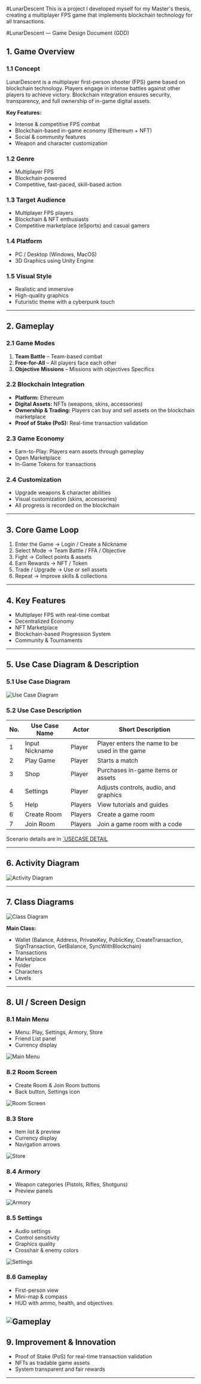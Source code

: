 #LunarDescent
This is a project I developed myself for my Master's thesis, creating a multiplayer FPS game that implements blockchain technology for all transactions.

#LunarDescent — Game Design Document (GDD)

## 1. Game Overview

### 1.1 Concept
LunarDescent is a multiplayer first-person shooter (FPS) game based on blockchain technology. Players engage in intense battles against other players to achieve victory. Blockchain integration ensures security, transparency, and full ownership of in-game digital assets.

**Key Features:**
- Intense & competitive FPS combat
- Blockchain-based in-game economy (Ethereum + NFT)
- Social & community features
- Weapon and character customization

### 1.2 Genre
- Multiplayer FPS
- Blockchain-powered
- Competitive, fast-paced, skill-based action

### 1.3 Target Audience
- Multiplayer FPS players
- Blockchain & NFT enthusiasts
- Competitive marketplace (eSports) and casual gamers

### 1.4 Platform
- PC / Desktop (Windows, MacOS)
- 3D Graphics using Unity Engine

### 1.5 Visual Style
- Realistic and immersive
- High-quality graphics
- Futuristic theme with a cyberpunk touch

---

## 2. Gameplay

### 2.1 Game Modes
1. **Team Battle** – Team-based combat
2. **Free-for-All** – All players face each other
3. **Objective Missions** – Missions with objectives Specifics

### 2.2 Blockchain Integration
- **Platform:** Ethereum
- **Digital Assets:** NFTs (weapons, skins, accessories)
- **Ownership & Trading:** Players can buy and sell assets on the blockchain marketplace
- **Proof of Stake (PoS):** Real-time transaction validation

### 2.3 Game Economy
- Earn-to-Play: Players earn assets through gameplay
- Open Marketplace
- In-Game Tokens for transactions

### 2.4 Customization
- Upgrade weapons & character abilities
- Visual customization (skins, accessories)
- All progress is recorded on the blockchain

---

## 3. Core Game Loop
1. Enter the Game → Login / Create a Nickname
2. Select Mode → Team Battle / FFA / Objective
3. Fight → Collect points & assets
4. Earn Rewards → NFT / Token
5. Trade / Upgrade → Use or sell assets
6. Repeat → Improve skills & collections

---

## 4. Key Features
- Multiplayer FPS with real-time combat
- Decentralized Economy
- NFT Marketplace
- Blockchain-based Progression System
- Community & Tournaments

---

## 5. Use Case Diagram & Description

### 5.1 Use Case Diagram
![Use Case Diagram](assets/usecase.png)

### 5.2 Use Case Description
| No. | Use Case Name | Actor | Short Description |
|----|---------|-------|-------------------|
| 1 | Input Nickname | Player | Player enters the name to be used in the game |
| 2 | Play Game | Player | Starts a match |
| 3 | Shop | Player | Purchases in-game items or assets |
| 4 | Settings | Player | Adjusts controls, audio, and graphics |
| 5 | Help | Players | View tutorials and guides |
| 6 | Create Room | Players | Create a game room |
| 7 | Join Room | Players | Join a game room with a code |

Scenario details are in [`USECASE DETAIL](USECASEDIAGRAM.pdf)

---

## 6. Activity Diagram
![Activity Diagram](assets/activity.png)

---

## 7. Class Diagrams
![Class Diagram](assets/classdiagram.png)

**Main Class:**
- Wallet (Balance, Address, PrivateKey, PublicKey, CreateTransaction, SignTransaction, GetBalance, SyncWithBlockchain)
- Transactions
- Marketplace
- Folder
- Characters
- Levels

---

## 8. UI / Screen Design

### 8.1 Main Menu
- Menu: Play, Settings, Armory, Store
- Friend List panel
- Currency display

![Main Menu](assets/mainmenu.png)
### 8.2 Room Screen
- Create Room & Join Room buttons
- Back button, Settings icon

![Room Screen](assets/roomscreen.png)
### 8.3 Store
- Item list & preview
- Currency display
- Navigation arrows

![Store](assets/store.png)
### 8.4 Armory
- Weapon categories (Pistols, Rifles, Shotguns)
- Preview panels

![Armory](assets/armory.png)
### 8.5 Settings
- Audio settings
- Control sensitivity
- Graphics quality
- Crosshair & enemy colors

![Settings](assets/setting.png)
### 8.6 Gameplay
- First-person view
- Mini-map & compass
- HUD with ammo, health, and objectives

![Gameplay](assets/gameplay.png)
---

## 9. Improvement & Innovation
- Proof of Stake (PoS) for real-time transaction validation
- NFTs as tradable game assets
- System transparent and fair rewards

---
